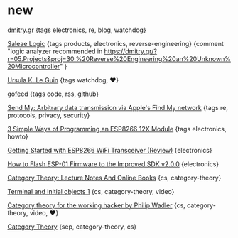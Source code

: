 # new

[dmitry.gr](https://dmitry.gr) {tags electronics, re, blog, watchdog}

[Saleae Logic](https://www.saleae.com/) {tags products, electronics, reverse-engineering} {comment "logic analyzer recommended in https://dmitry.gr/?r=05.Projects&proj=30.%20Reverse%20Engineering%20an%20Unknown%20Microcontroller" }

[Ursula K. Le Guin](https://www.ursulakleguin.com/home/) {tags watchdog, ❤}

[gofeed](https://github.com/mmcdole/gofeed) {tags code, rss, github}

[Send My: Arbitrary data transmission via Apple's Find My network](https://positive.security/blog/send-my) {tags re, protocols, privacy, security}

[3 Simple Ways of Programming an ESP8266 12X Module](https://www.instructables.com/3-Simple-Ways-of-Programming-an-ESP8266-12X-Module/)  {tags electronics, howto}

[Getting Started with ESP8266 WiFi Transceiver (Review)](https://randomnerdtutorials.com/getting-started-with-esp8266-wifi-transceiver-review/) {electronics}

[How to Flash ESP-01 Firmware to the Improved SDK v2.0.0](https://www.allaboutcircuits.com/projects/flashing-the-ESP-01-firmware-to-SDK-v2.0.0-is-easier-now/) {electronics}

[Category Theory: Lecture Notes And Online Books](https://www.logicmatters.net/categories/) {cs, category-theory}

[Terminal and initial objects 1](https://youtu.be/yeQcmxM2e5I) {cs, category-theory, video}

[Category theory for the working hacker by Philip Wadler](https://youtu.be/V10hzjgoklA) {cs, category-theory, video, ❤️}

[Category Theory](https://plato.stanford.edu/entries/category-theory/) {sep, category-theory, cs}
